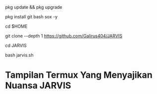 pkg update && pkg upgrade

pkg install git bash sox -y

cd $HOME

git clone --depth 1 https://github.com/Galirus404/JARVIS

cd JARVIS

bash jarvis.sh

# Tampilan Termux Yang Menyajikan Nuansa JARVIS
